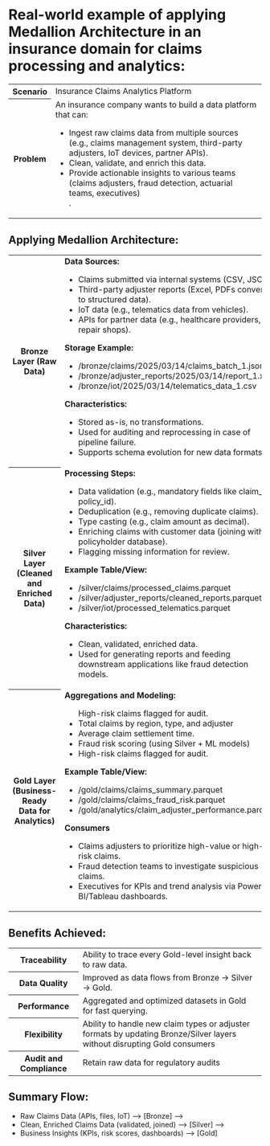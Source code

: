 # Real-world example of applying Medallion Architecture in an insurance domain for claims processing and analytics:

<table>
  <tr>
    <th>Scenario</th>
    <td> Insurance Claims Analytics Platform</td>
  </tr>
  <tr>
    <th>Problem</th>
    <td>An insurance company wants to build a data platform that can:
      <ul>
      <li>Ingest raw claims data from multiple sources (e.g., claims management system, third-party adjusters, IoT devices, partner APIs).</li>
      <li>Clean, validate, and enrich this data.</li>
        <li>Provide actionable insights to various teams (claims adjusters, fraud detection, actuarial teams, executives)</li>.</td>
      </ul>
  </tr>
</table>


## Applying Medallion Architecture:
<table>
  <tr>
    <th>Bronze Layer (Raw Data)</th>
    <td> <b>Data Sources:</b>

<ul><li>Claims submitted via internal systems (CSV, JSON).</li>
<li>Third-party adjuster reports (Excel, PDFs converted to structured data).</li>
<li>IoT data (e.g., telematics data from vehicles).</li>
<li>APIs for partner data (e.g., healthcare providers, repair shops).</li>
</ul>


<b>Storage Example:</b>

<ul><li>/bronze/claims/2025/03/14/claims_batch_1.json</li>
<li>/bronze/adjuster_reports/2025/03/14/report_1.xlsx</li>
<li>/bronze/iot/2025/03/14/telematics_data_1.csv</li></ul>

<b>Characteristics:</b>
<ul>
  <li>Stored as-is, no transformations.</li>
  <li>Used for auditing and reprocessing in case of pipeline failure.</li>
  <li>Supports schema evolution for new data formats.</li>
</ul>
  </td></tr>

  <tr>
    <th>Silver Layer (Cleaned and Enriched Data)</th>
    <td> <b>Processing Steps:</b>

<ul>
  <li>Data validation (e.g., mandatory fields like claim_id, policy_id).</li>
  <li>Deduplication (e.g., removing duplicate claims).</li>
  <li>Type casting (e.g., claim amount as decimal).</li>
  <li>Enriching claims with customer data (joining with policyholder database).</li>
  <li>Flagging missing information for review.</li>
</ul>
<b>Example Table/View:</b>
<ul><li>/silver/claims/processed_claims.parquet</li>
<li>/silver/adjuster_reports/cleaned_reports.parquet</li>
<li>/silver/iot/processed_telematics.parquet</li></ul>

<b>Characteristics:</b>
<ul>
  <li>Clean, validated, enriched data.</li>
  <li>Used for generating reports and feeding downstream applications like fraud detection models.</li>
</ul>
  </td></tr>

  <tr>
    <th>Gold Layer (Business-Ready Data for Analytics)</th>
    <td> <b>Aggregations and Modeling:</b>

<ul>
High-risk claims flagged for audit.
  <li>Total claims by region, type, and adjuster</li>
  <li>Average claim settlement time.</li>
  <li>Fraud risk scoring (using Silver + ML models)</li>
  <li>High-risk claims flagged for audit.</li>
</ul>
<b>Example Table/View:</b>
<ul><li>/gold/claims/claims_summary.parquet</li>
<li>/gold/claims/claims_fraud_risk.parquet</li>
<li>/gold/analytics/claim_adjuster_performance.parquet</ul>

<b>Consumers</b>
<ul><li>Claims adjusters to prioritize high-value or high-risk claims.</li>
<li>Fraud detection teams to investigate suspicious claims.</li>
<li>Executives for KPIs and trend analysis via Power BI/Tableau dashboards.</li>
</ul>
</td></tr>
</table>


## Benefits Achieved:
<table>
  <tr>
    <th>Traceability</th>
    <td>Ability to trace every Gold-level insight back to raw data.</td>
  </tr>
  <tr>
    <th>Data Quality</th>
    <td>Improved as data flows from Bronze → Silver → Gold.</td>
  </tr>
  <tr>
    <th>Performance</th>
    <td>Aggregated and optimized datasets in Gold for fast querying.</td>
  </tr>
  <tr>
    <th>Flexibility</th>
    <td>Ability to handle new claim types or adjuster formats by updating Bronze/Silver layers without disrupting Gold consumers</td>
  </tr>
  <tr>
    <th>Audit and Compliance</th>
    <td>Retain raw data for regulatory audits</td>
  </tr>
</table>

## Summary Flow:

* Raw Claims Data (APIs, files, IoT) --> [Bronze] --> 
* Clean, Enriched Claims Data (validated, joined) --> [Silver] --> 
* Business Insights (KPIs, risk scores, dashboards) --> [Gold]

